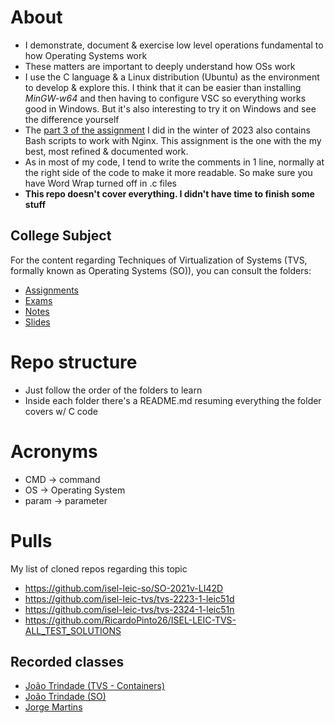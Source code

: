 # About
- I demonstrate, document & exercise low level operations fundamental to how Operating Systems work
- These matters are important to deeply understand how OSs work
- I use the C language & a Linux distribution (Ubuntu) as the environment to develop & explore this. I think that it can be easier than installing *MinGW-w64* and then having to configure VSC so everything works good in Windows. But it's also interesting to try it on Windows and see the difference yourself
- The [part 3 of the assignment](./Assigments/tvs-2324-1-leic51n-coursework-g03n1/cw3/) I did in the winter of 2023 also contains Bash scripts to work with Nginx. This assignment is the one with the my best, most refined & documented work.
- As in most of my code, I tend to write the comments in 1 line, normally at the right side of the code to make it more readable. So make sure you have Word Wrap turned off in .c files
- **This repo doesn't cover everything. I didn't have time to finish some stuff**

## College Subject
For the content regarding Techniques of Virtualization of Systems (TVS, formally known as Operating Systems (SO)), you can consult the folders:
- [Assignments](./Assignments)
- [Exams](./Exams)
- [Notes](./Notes)
- [Slides](./Slides)

# Repo structure
- Just follow the order of the folders to learn
- Inside each folder there's a README.md resuming everything the folder covers w/ C code

# Acronyms
- CMD -> command
- OS -> Operating System
- param -> parameter

# Pulls
My list of cloned repos regarding this topic
- https://github.com/isel-leic-so/SO-2021v-LI42D
- https://github.com/isel-leic-tvs/tvs-2223-1-leic51d
- https://github.com/isel-leic-tvs/tvs-2324-1-leic51n
- https://github.com/RicardoPinto26/ISEL-LEIC-TVS-ALL_TEST_SOLUTIONS

## Recorded classes
- [João Trindade (TVS - Containers)](https://educast.fccn.pt/vod/channels/1qwewb33fw)
- [João Trindade (SO)](https://educast.fccn.pt/vod/channels/c88daicu7)
- [Jorge Martins](https://educast.fccn.pt/vod/channels/5zqnhuude?locale=pt&page=1)
